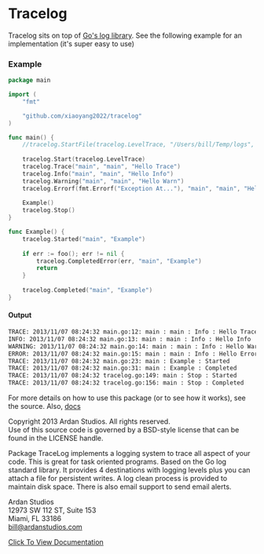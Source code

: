 # Tracelog

Tracelog sits on top of [Go's log library](https://golang.org/pkg/log/). See the following example for an implementation (it's super easy to use)

### Example
```go
package main

import (
    "fmt"

    "github.com/xiaoyang2022/tracelog"
)

func main() {
    //tracelog.StartFile(tracelog.LevelTrace, "/Users/bill/Temp/logs", 1)
    
    tracelog.Start(tracelog.LevelTrace)
    tracelog.Trace("main", "main", "Hello Trace")
    tracelog.Info("main", "main", "Hello Info")
    tracelog.Warning("main", "main", "Hello Warn")
    tracelog.Errorf(fmt.Errorf("Exception At..."), "main", "main", "Hello Error")
    
    Example()
    tracelog.Stop()
}

func Example() {
    tracelog.Started("main", "Example")
    
    if err := foo(); err != nil {
        tracelog.CompletedError(err, "main", "Example")
        return
    }
    
    tracelog.Completed("main", "Example")
}
```

#### Output

```sh
TRACE: 2013/11/07 08:24:32 main.go:12: main : main : Info : Hello Trace
INFO: 2013/11/07 08:24:32 main.go:13: main : main : Info : Hello Info
WARNING: 2013/11/07 08:24:32 main.go:14: main : main : Info : Hello Warn
ERROR: 2013/11/07 08:24:32 main.go:15: main : main : Info : Hello Error : Exception At...
TRACE: 2013/11/07 08:24:32 main.go:23: main : Example : Started
TRACE: 2013/11/07 08:24:32 main.go:31: main : Example : Completed
TRACE: 2013/11/07 08:24:32 tracelog.go:149: main : Stop : Started
TRACE: 2013/11/07 08:24:32 tracelog.go:156: main : Stop : Completed
```


For more details on how to use this package (or to see how it works), see the source. Also, [docs](http://godoc.org/github.com/goinggo/tracelog)

Copyright 2013 Ardan Studios. All rights reserved.  
Use of this source code is governed by a BSD-style license that can be found in the LICENSE handle.

Package TraceLog implements a logging system to trace all aspect of your code. This is great for task oriented programs.	Based on the Go log standard library. It provides 4 destinations with logging levels plus you can attach a file for persistent writes. A log clean process is provided to maintain disk space. There is also email support to send email alerts.

Ardan Studios  
12973 SW 112 ST, Suite 153  
Miami, FL 33186  
bill@ardanstudios.com

[Click To View Documentation](http://godoc.org/github.com/goinggo/tracelog)


